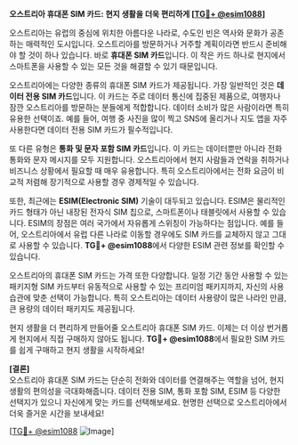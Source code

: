 **오스트리아 휴대폰 SIM 카드: 현지 생활을 더욱 편리하게 [[TG💪+ @esim1088](https://t.me/s/esim1088)]**

오스트리아는 유럽의 중심에 위치한 아름다운 나라로, 수도인 빈은 역사와 문화가 공존하는 매력적인 도시입니다. 오스트리아를 방문하거나 거주할 계획이라면 반드시 준비해야 할 것이 하나 있습니다. 바로 **휴대폰 SIM 카드**입니다. 이 작은 카드 하나로 현지에서 스마트폰을 사용할 수 있는 모든 것을 해결할 수 있기 때문입니다.

오스트리아에는 다양한 종류의 휴대폰 SIM 카드가 제공됩니다. 가장 일반적인 것은 **데이터 전용 SIM 카드**입니다. 이 카드는 주로 데이터 통신에 집중된 제품으로, 여행자나 잠깐 오스트리아를 방문하는 분들에게 적합합니다. 데이터 소비가 많은 사람이라면 특히 유용한 선택이죠. 예를 들어, 여행 중 사진을 많이 찍고 SNS에 올리거나 지도 앱을 자주 사용한다면 데이터 전용 SIM 카드가 필수적입니다.

또 다른 유형은 **통화 및 문자 포함 SIM 카드**입니다. 이 카드는 데이터뿐만 아니라 전화 통화와 문자 메시지를 모두 지원합니다. 오스트리아에서 현지 사람들과 연락을 취하거나 비즈니스 상황에서 필요할 때 매우 유용합니다. 특히 오스트리아에서는 전화 요금이 비교적 저렴해 장기적으로 사용할 경우 경제적일 수 있습니다.

또한, 최근에는 **ESIM(Electronic SIM)** 기술이 대두되고 있습니다. ESIM은 물리적인 카드 형태가 아닌 내장된 전자식 SIM 칩으로, 스마트폰이나 태블릿에서 사용할 수 있습니다. ESIM의 장점은 여러 국가에서 자유롭게 스위칭이 가능하다는 점입니다. 예를 들어, 오스트리아에서 유럽 다른 나라로 이동할 경우에도 SIM 카드를 교체하지 않고 그대로 사용할 수 있습니다. **TG💪+ @esim1088**에서 다양한 ESIM 관련 정보를 확인할 수 있습니다.

오스트리아의 휴대폰 SIM 카드는 가격 또한 다양합니다. 일정 기간 동안 사용할 수 있는 패키지형 SIM 카드부터 유동적으로 사용할 수 있는 프리미엄 패키지까지, 자신의 사용 습관에 맞춘 선택이 가능합니다. 특히 오스트리아는 데이터 사용량이 많은 나라인 만큼, 큰 용량의 데이터 패키지도 제공됩니다.

현지 생활을 더 편리하게 만들어줄 오스트리아 휴대폰 SIM 카드. 이제는 더 이상 번거롭게 현지에서 직접 구매하지 않아도 됩니다. **TG💪+ @esim1088**에서 필요한 SIM 카드를 쉽게 구매하고 현지 생활을 시작하세요! 

**[결론]**  
오스트리아 휴대폰 SIM 카드는 단순히 전화와 데이터를 연결해주는 역할을 넘어, 현지 생활의 편의성을 극대화해줍니다. 데이터 전용 SIM, 통화 포함 SIM, ESIM 등 다양한 선택지가 있으니 자신에게 맞는 카드를 선택해보세요. 현명한 선택으로 오스트리아에서 더욱 즐거운 시간을 보내세요! 

[[TG💪+ @esim1088](https://t.me/s/esim1088) ![Image](https://i.postimg.cc/Y0z9fWf4/image.png)]